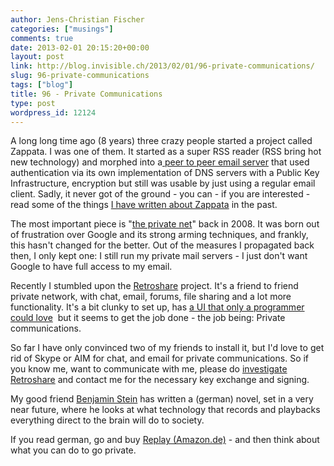 ```yaml
---
author: Jens-Christian Fischer
categories: ["musings"]
comments: true
date: 2013-02-01 20:15:20+00:00
layout: post
link: http://blog.invisible.ch/2013/02/01/96-private-communications/
slug: 96-private-communications
tags: ["blog"]
title: 96 - Private Communications
type: post
wordpress_id: 12124
---
```


A long long time ago (8 years) three crazy people started a project called Zappata. I was one of them. It started as a super RSS reader (RSS bring hot new technology) and morphed into a[ peer to peer email server](http://blog.invisible.ch/2004/08/27/well-but-what-is-zappata/) that used authentication via its own implementation of DNS servers with a Public Key Infrastructure, encryption but still was usable by just using a regular email client. Sadly, it never got of the ground - you can - if you are interested - read some of the things [I have written about Zappata](http://blog.invisible.ch/?s=zappata) in the past.

The most important piece is "[the private net](http://blog.invisible.ch/2008/10/01/the-private-net/)" back in 2008. It was born out of frustration over Google and its strong arming techniques, and frankly, this hasn't changed for the better. Out of the measures I propagated back then, I only kept one: I still run my private mail servers - I just don't want Google to have full access to my email.

Recently I stumbled upon the [Retroshare](http://retroshare.sourceforge.net/) project. It's a friend to friend private network, with chat, email, forums, file sharing and a lot more functionality. It's a bit clunky to set up, has [a UI that only a programmer could love](https://twitter.com/jcfischer/status/294826186683588609)  but it seems to get the job done - the job being: Private communications.

So far I have only convinced two of my friends to install it, but I'd love to get rid of Skype or AIM for chat, and email for private communications. So if you know me, want to communicate with me, please do [investigate Retroshare](http://retroshare.sourceforge.net/downloads.html) and contact me for the necessary key exchange and signing.

My good friend [Benjamin Stein](http://turmsegler.net) has written a (german) novel, set in a very near future, where he looks at what technology that records and playbacks everything direct to the brain will do to society.



If you read german, go and buy [Replay (Amazon.de)](http://www.amazon.de/gp/product/3406630057/ref=as_li_ss_tl?ie=UTF8&camp=1638&creative=19454&creativeASIN=3406630057&linkCode=as2&tag=invisiblech-21) - and then think about what you can do to go private.




